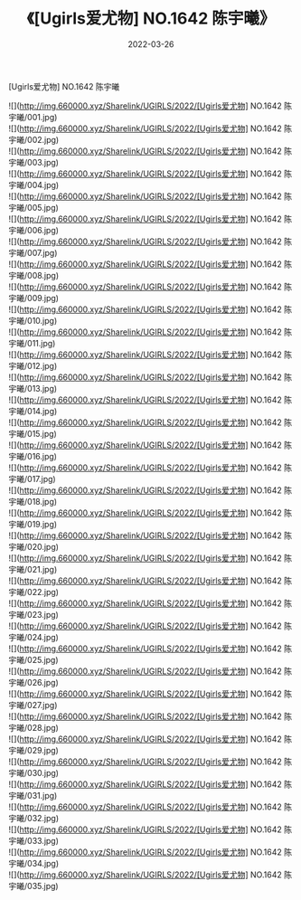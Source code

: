 ﻿---
layout: post
title:  《[Ugirls爱尤物] NO.1642 陈宇曦》
date:   2022-03-26
img: http://img.660000.xyz/Sharelink/UGIRLS/2022/[Ugirls爱尤物] NO.1642 陈宇曦/000.jpg
categories: [美女, 清纯, 唯美]
---

[Ugirls爱尤物] NO.1642 陈宇曦

 ![](http://img.660000.xyz/Sharelink/UGIRLS/2022/[Ugirls爱尤物] NO.1642 陈宇曦/001.jpg) <br>![](http://img.660000.xyz/Sharelink/UGIRLS/2022/[Ugirls爱尤物] NO.1642 陈宇曦/002.jpg) <br>![](http://img.660000.xyz/Sharelink/UGIRLS/2022/[Ugirls爱尤物] NO.1642 陈宇曦/003.jpg) <br>![](http://img.660000.xyz/Sharelink/UGIRLS/2022/[Ugirls爱尤物] NO.1642 陈宇曦/004.jpg) <br>![](http://img.660000.xyz/Sharelink/UGIRLS/2022/[Ugirls爱尤物] NO.1642 陈宇曦/005.jpg) <br>![](http://img.660000.xyz/Sharelink/UGIRLS/2022/[Ugirls爱尤物] NO.1642 陈宇曦/006.jpg) <br>![](http://img.660000.xyz/Sharelink/UGIRLS/2022/[Ugirls爱尤物] NO.1642 陈宇曦/007.jpg) <br>![](http://img.660000.xyz/Sharelink/UGIRLS/2022/[Ugirls爱尤物] NO.1642 陈宇曦/008.jpg) <br>![](http://img.660000.xyz/Sharelink/UGIRLS/2022/[Ugirls爱尤物] NO.1642 陈宇曦/009.jpg) <br>![](http://img.660000.xyz/Sharelink/UGIRLS/2022/[Ugirls爱尤物] NO.1642 陈宇曦/010.jpg) <br>![](http://img.660000.xyz/Sharelink/UGIRLS/2022/[Ugirls爱尤物] NO.1642 陈宇曦/011.jpg) <br>![](http://img.660000.xyz/Sharelink/UGIRLS/2022/[Ugirls爱尤物] NO.1642 陈宇曦/012.jpg) <br>![](http://img.660000.xyz/Sharelink/UGIRLS/2022/[Ugirls爱尤物] NO.1642 陈宇曦/013.jpg) <br>![](http://img.660000.xyz/Sharelink/UGIRLS/2022/[Ugirls爱尤物] NO.1642 陈宇曦/014.jpg) <br>![](http://img.660000.xyz/Sharelink/UGIRLS/2022/[Ugirls爱尤物] NO.1642 陈宇曦/015.jpg) <br>![](http://img.660000.xyz/Sharelink/UGIRLS/2022/[Ugirls爱尤物] NO.1642 陈宇曦/016.jpg) <br>![](http://img.660000.xyz/Sharelink/UGIRLS/2022/[Ugirls爱尤物] NO.1642 陈宇曦/017.jpg) <br>![](http://img.660000.xyz/Sharelink/UGIRLS/2022/[Ugirls爱尤物] NO.1642 陈宇曦/018.jpg) <br>![](http://img.660000.xyz/Sharelink/UGIRLS/2022/[Ugirls爱尤物] NO.1642 陈宇曦/019.jpg) <br>![](http://img.660000.xyz/Sharelink/UGIRLS/2022/[Ugirls爱尤物] NO.1642 陈宇曦/020.jpg) <br>![](http://img.660000.xyz/Sharelink/UGIRLS/2022/[Ugirls爱尤物] NO.1642 陈宇曦/021.jpg) <br>![](http://img.660000.xyz/Sharelink/UGIRLS/2022/[Ugirls爱尤物] NO.1642 陈宇曦/022.jpg) <br>![](http://img.660000.xyz/Sharelink/UGIRLS/2022/[Ugirls爱尤物] NO.1642 陈宇曦/023.jpg) <br>![](http://img.660000.xyz/Sharelink/UGIRLS/2022/[Ugirls爱尤物] NO.1642 陈宇曦/024.jpg) <br>![](http://img.660000.xyz/Sharelink/UGIRLS/2022/[Ugirls爱尤物] NO.1642 陈宇曦/025.jpg) <br>![](http://img.660000.xyz/Sharelink/UGIRLS/2022/[Ugirls爱尤物] NO.1642 陈宇曦/026.jpg) <br>![](http://img.660000.xyz/Sharelink/UGIRLS/2022/[Ugirls爱尤物] NO.1642 陈宇曦/027.jpg) <br>![](http://img.660000.xyz/Sharelink/UGIRLS/2022/[Ugirls爱尤物] NO.1642 陈宇曦/028.jpg) <br>![](http://img.660000.xyz/Sharelink/UGIRLS/2022/[Ugirls爱尤物] NO.1642 陈宇曦/029.jpg) <br>![](http://img.660000.xyz/Sharelink/UGIRLS/2022/[Ugirls爱尤物] NO.1642 陈宇曦/030.jpg) <br>![](http://img.660000.xyz/Sharelink/UGIRLS/2022/[Ugirls爱尤物] NO.1642 陈宇曦/031.jpg) <br>![](http://img.660000.xyz/Sharelink/UGIRLS/2022/[Ugirls爱尤物] NO.1642 陈宇曦/032.jpg) <br>![](http://img.660000.xyz/Sharelink/UGIRLS/2022/[Ugirls爱尤物] NO.1642 陈宇曦/033.jpg) <br>![](http://img.660000.xyz/Sharelink/UGIRLS/2022/[Ugirls爱尤物] NO.1642 陈宇曦/034.jpg) <br>![](http://img.660000.xyz/Sharelink/UGIRLS/2022/[Ugirls爱尤物] NO.1642 陈宇曦/035.jpg) <br>